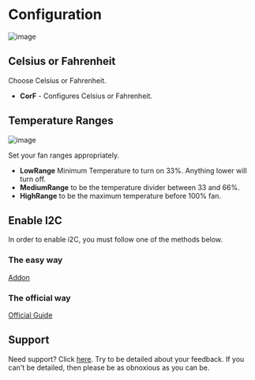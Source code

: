 # Configuration

![image](https://raw.githubusercontent.com/adamoutler/HassOSArgonOneAddon/main/gitResources/Configuration.png)

## Celsius or Fahrenheit

Choose Celsius or Fahrenheit.

- **CorF** - Configures Celsius or Fahrenheit.

## Temperature Ranges

![image](https://raw.githubusercontent.com/adamoutler/HassOSArgonOneAddon/main/gitResources/FanRangeExplaination.png)

Set your fan ranges appropriately.

- **LowRange** Minimum Temperature to turn on 33%. Anything lower will turn off.
- **MediumRange** to be the temperature divider between 33 and 66%.
- **HighRange** to be the maximum temperature before 100% fan.

## Enable I2C

In order to enable i2C, you must follow one of the methods below.

### The easy way

[Addon](https://community.home-assistant.io/t/add-on-hassos-i2c-configurator/264167)

### The official way

[Official Guide](https://www.home-assistant.io/installation/raspberrypi/#enable-i2c)

## Support

Need support? Click [here](https://community.home-assistant.io/t/argon-one-active-cooling-addon/262598/8).
Try to be detailed about your feedback.
If you can't be detailed, then please be as obnoxious as you can be.
